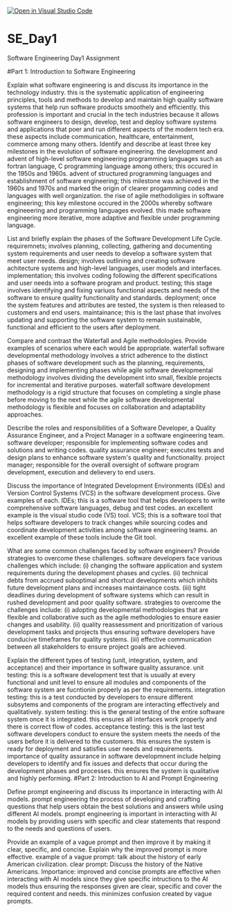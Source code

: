 [![Open in Visual Studio Code](https://classroom.github.com/assets/open-in-vscode-2e0aaae1b6195c2367325f4f02e2d04e9abb55f0b24a779b69b11b9e10269abc.svg)](https://classroom.github.com/online_ide?assignment_repo_id=15577156&assignment_repo_type=AssignmentRepo)
# SE_Day1
Software Engineering Day1 Assignment

#Part 1: Introduction to Software Engineering

Explain what software engineering is and discuss its importance in the technology industry.
this is the systematic application of engineering principles, tools and methods to develop and maintain high quality software systems that help run software products smoothely and efficiently.
this profession is important and crucial in the tech industries because it allows software engineers to design, develop, test and deploy software systems and applications that poer and run different aspects of the modern tech era. these aspects include communication, healthcare, entertainment, commerce among many others.
Identify and describe at least three key milestones in the evolution of software engineering.
the development and advent of high-level software engineering programming languages such as fortran language, C programming language among others; this occured in the 1950s and 1960s.
advent of structured programming languages and establishment of software engineering; this milestone was achieved in the 1960s and 1970s and marked the origin of clearer progamming codes and languages with well organization.
the rise of agile methodoligies in software engineering; this key milestone occured in the 2000s whereby software engineeering and programming languages evolved. this made software engineering more iterative, more adaptive and flexible under programming language.

List and briefly explain the phases of the Software Development Life Cycle.
requiremnets; involves planning, collecting, gathering and documenting system requirements and user needs to develop a software system that meet user needs.
design; involves outlining and creating software achitecture systems and high-level languages, user models and interfaces.
implementation; this involves coding following the different specifications and user needs into a software program and product.
testing; this stage involves identifying and fixing variuos functional aspects and needs of the software to ensure quality functionality and standards.
deployment; once the system features and attributes are tested, the system is then released to customers and end users.
maintainance; this is the last phase that involves updating and supporting the software system to remain sustainable, functional and efficient to the users after deployment. 

Compare and contrast the Waterfall and Agile methodologies. Provide examples of scenarios where each would be appropriate.
waterfall software developmental methodology involves a strict adherence to the distinct phases of software development such as the planning, requirements, designing and implementing phases while agile software developmental methodology involves dividing the development into small, flexible projects for incremental and iterative purposes.
waterfall software development methodology is a rigid structure that focuses on completing a single phase before moving to the next while the agile software developmental methodology is flexible and focuses on collaboration and adaptability approaches. 

Describe the roles and responsibilities of a Software Developer, a Quality Assurance Engineer, and a Project Manager in a software engineering team.
software developer; responsible for implementing software codes and solutions and writing codes.
quality assurance engineer; executes tests and design plans to enhance software system's quality and functionality.
project manager; responsible for the overall oversight of software program development, execution and delievery to end users.

Discuss the importance of Integrated Development Environments (IDEs) and Version Control Systems (VCS) in the software development process. Give examples of each.
IDEs; this is a software tool that helps developers to write comprehensive software languages, debug and test codes. an excellent example is the visual studio code (VS) tool.
VCS; this is a software tool that helps software developers to track changes while sourcing codes and coordinate development activities among software engineering teams. an excellent example of these tools include the Git tool. 

What are some common challenges faced by software engineers? Provide strategies to overcome these challenges.
software developers face various challenges which include: 
(i) changing the software application and system requirements during the development phases and cycles.
(ii) technical debts from accrued suboptimal and shortcut developments which inhibits future development plans and increases maintainance costs.
(iii) tight deadlines during development of software systems which can result in rushed development and poor quality software.
strategies to overcome the challenges include:
(i) adopting developmental methodologies that are flexible and collaborative such as the agile methodologies to ensure easier changes and usability.
(ii) quality reassessment and prioritization of various development tasks and projects thus ensuring software developers have conducive timeframes for quality systems.
(iii) effective communication between all stakeholders to ensure project goals are achieved.


Explain the different types of testing (unit, integration, system, and acceptance) and their importance in software quality assurance.
unit testing: this is a software development test that is usually at every functional and unit level to ensure all modules and components of the software system are fucntionin properly as per the requirements.
integration testing: this is a test conducted by developers to ensure different subsytems and components of the program are interacting effectively and qualitatively.
system testing: this is the general testing of the entire software system once it is integrated. this ensures all interfaces work properly and there is correct flow of codes.
acceptance testing: this is the last test software developers conduct to ensure the system meets the needs of the users before it is delivered to the customers. this ensures the system is ready for deployment and satisfies user needs and requirements.
importance of quality assurance in software developmnent include helping developers to identify and fix issues and defects that occur during the development phases and processes. this ensures the system is qualitative and highly performing. 
#Part 2: Introduction to AI and Prompt Engineering


Define prompt engineering and discuss its importance in interacting with AI models.
prompt engineering the process of developing and crafting questions that help users obtain the best solutions and answers while using different AI models.
prompt engineering is important in interacting with AI models by providing users with specific and clear statements that respond to the needs and questions of users.

Provide an example of a vague prompt and then improve it by making it clear, specific, and concise. Explain why the improved prompt is more effective.
example of a vague prompt: talk about the history of early American civilization.
clear prompt: Discuss the history of the Native Americans. 
Importance: improved and concise prompts are effective when interacting with AI models since they give specific intructions to the AI models thus ensuring the responses given are clear, specific and cover the required content and needs. this minimizes confusion created by vague prompts.
